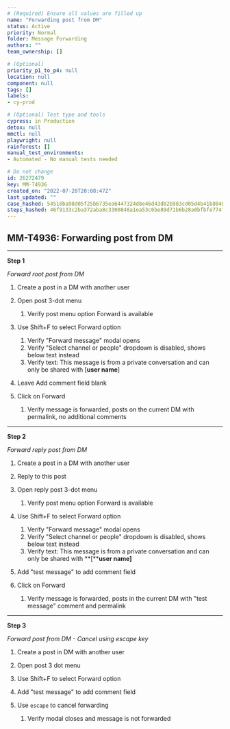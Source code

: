 ```yaml
---
# (Required) Ensure all values are filled up
name: "Forwarding post from DM"
status: Active
priority: Normal
folder: Message Forwarding
authors: ""
team_ownership: []

# (Optional)
priority_p1_to_p4: null
location: null
component: null
tags: []
labels: 
- cy-prod

# (Optional) Test type and tools
cypress: in Production
detox: null
mmctl: null
playwright: null
rainforest: []
manual_test_environments: 
- Automated - No manual tests needed

# Do not change
id: 26272479
key: MM-T4936
created_on: "2022-07-20T20:08:47Z"
last_updated: ""
case_hashed: 54510ba98d05f25b6735ea6447324d8e46d43d02b983cd05d4b41b8048f6150834fdb6380da0b57f53391f9bb98e79ff
steps_hashed: 46f9133c2ba372aba8c3300848a1ea53c6be89d71b6b28a0bfbfe774f2eecfdf7f0883da19041a79938acab3dc183fda
---
```


<!-- (Auto-generated) Based on frontmatter's "key" and "name" -->

## MM-T4936: Forwarding post from DM

---

**Step 1**

_Forward root post from DM_

1. Create a post in a DM with another user

2. Open post 3-dot menu

   1. Verify post menu option Forward is available

3. Use Shift+F to select Forward option

   1. Verify "Forward message" modal opens
   2. Verify "Select channel or people" dropdown is disabled, shows below text instead
   3. Verify text: This message is from a private conversation and can only be shared with \[**user name**]

4. Leave Add comment field blank

5. Click on Forward

   1. Verify message is forwarded, posts on the current DM with permalink, no additional comments

---

**Step 2**

_Forward reply post from DM_

1. Create a post in a DM with another user

2. Reply to this post

3. Open reply post 3-dot menu

   1. Verify post menu option Forward is available

4. Use Shift+F to select Forward option

   1. Verify "Forward message" modal opens
   2. Verify "Select channel or people" dropdown is disabled, shows below text instead
   3. Verify text: This message is from a private conversation and can only be shared with \*\*\[\*\***user name]**

5. Add "test message" to add comment field

6. Click on Forward

   1. Verify message is forwarded, posts in the current DM with "test message" comment and permalink

---

**Step 3**

_Forward post from DM - Cancel using escape key_

1. Create a post in DM with another user

2. Open post 3 dot menu

3. Use Shift+F to select Forward option

4. Add "test message" to add comment field

5. Use `escape` to cancel forwarding

   1. Verify modal closes and message is not forwarded
